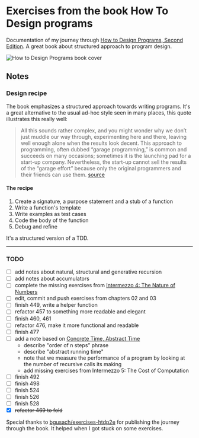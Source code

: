 # Exercises from the book How To Design programs

Documentation of my journey through [How to Design Programs, Second Edition](https://htdp.org). A great book about structured approach to program design.

![How to Design Programs book cover](https://htdp.org/htdp-2e-cover.gif)

## Notes

### Design recipe

The book emphasizes a structured approach towards writing programs. It's a great alternative to the usual ad-hoc style seen in many places, this quote illustrates this really well:

> All this sounds rather complex, and you might wonder why we don’t just muddle our way through, experimenting here and there, leaving well enough alone when the results look decent. This approach to programming, often dubbed “garage programming,” is common and succeeds on many occasions; sometimes it is the launching pad for a start-up company. Nevertheless, the start-up cannot sell the results of the “garage effort” because only the original programmers and their friends can use them. [source](https://htdp.org/2018-01-06/Book/part_one.html#%28part._ch~3ahtdp%29)

#### The recipe

1. Create a signature, a purpose statement and a stub of a function
2. Write a function's template
3. Write examples as test cases
4. Code the body of the function
5. Debug and refine

It's a structured version of a TDD.

---

### TODO

- [ ] add notes about natural, structural and generative recursion
- [ ] add notes about accumulators
- [ ] complete the missing exercises from [Intermezzo 4: The Nature of Numbers](https://htdp.org/2018-01-06/Book/i4-5.html)
- [ ] edit, commit and push exercises from chapters 02 and 03
- [ ] finish 449, write a helper function
- [ ] refactor 457 to something more readable and elegant
- [ ] finish 460, 461
- [ ] refactor 476, make it more functional and readable
- [ ] finish 477
- [ ] add a note based on [Concrete Time, Abstract Time](https://htdp.org/2018-01-06/Book/i5-6.html#%28part._.Concrete_.Time__.Abstract_.Time%29)
  - describe "order of n steps” phrase
  - describe "abstract running time"
  - note that we measure the performance of a program by looking at the number of recursive calls its making
  - add missing exercises from Intermezzo 5: The Cost of Computation
- [ ] finish 492
- [ ] finish 498
- [ ] finish 524
- [ ] finish 526
- [ ] finish 528
- [X] ~~refactor 469 to fold~~

Special thanks to [bgusach/exercises-htdp2e](https://github.com/bgusach/exercises-htdp2e) for publishing the journey through the book. It helped when I got stuck on some exercises.
